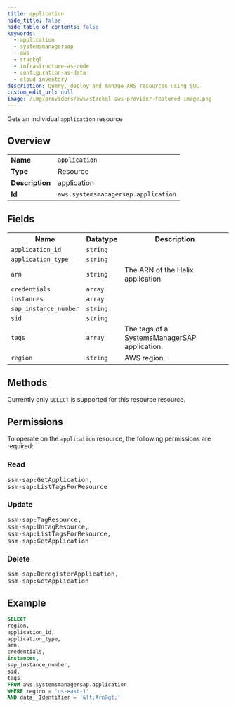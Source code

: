 ```yaml
---
title: application
hide_title: false
hide_table_of_contents: false
keywords:
  - application
  - systemsmanagersap
  - aws
  - stackql
  - infrastructure-as-code
  - configuration-as-data
  - cloud inventory
description: Query, deploy and manage AWS resources using SQL
custom_edit_url: null
image: /img/providers/aws/stackql-aws-provider-featured-image.png
---
```

Gets an individual <code>application</code> resource

## Overview
<table><tbody>
<tr><td><b>Name</b></td><td><code>application</code></td></tr>
<tr><td><b>Type</b></td><td>Resource</td></tr>
<tr><td><b>Description</b></td><td>application</td></tr>
<tr><td><b>Id</b></td><td><code>aws.systemsmanagersap.application</code></td></tr>
</tbody></table>

## Fields
<table><tbody>
<tr><th>Name</th><th>Datatype</th><th>Description</th></tr>
<tr><td><code>application_id</code></td><td><code>string</code></td><td></td></tr>
<tr><td><code>application_type</code></td><td><code>string</code></td><td></td></tr>
<tr><td><code>arn</code></td><td><code>string</code></td><td>The ARN of the Helix application</td></tr>
<tr><td><code>credentials</code></td><td><code>array</code></td><td></td></tr>
<tr><td><code>instances</code></td><td><code>array</code></td><td></td></tr>
<tr><td><code>sap_instance_number</code></td><td><code>string</code></td><td></td></tr>
<tr><td><code>sid</code></td><td><code>string</code></td><td></td></tr>
<tr><td><code>tags</code></td><td><code>array</code></td><td>The tags of a SystemsManagerSAP application.</td></tr>
<tr><td><code>region</code></td><td><code>string</code></td><td>AWS region.</td></tr>

</tbody></table>

## Methods
Currently only <code>SELECT</code> is supported for this resource resource.

## Permissions

To operate on the <code>application</code> resource, the following permissions are required:

### Read
<pre>
ssm-sap:GetApplication,
ssm-sap:ListTagsForResource</pre>

### Update
<pre>
ssm-sap:TagResource,
ssm-sap:UntagResource,
ssm-sap:ListTagsForResource,
ssm-sap:GetApplication</pre>

### Delete
<pre>
ssm-sap:DeregisterApplication,
ssm-sap:GetApplication</pre>


## Example
```sql
SELECT
region,
application_id,
application_type,
arn,
credentials,
instances,
sap_instance_number,
sid,
tags
FROM aws.systemsmanagersap.application
WHERE region = 'us-east-1'
AND data__Identifier = '&lt;Arn&gt;'
```
